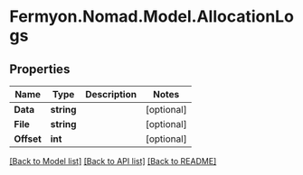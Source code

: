 # Fermyon.Nomad.Model.AllocationLogs

## Properties

Name | Type | Description | Notes
------------ | ------------- | ------------- | -------------
**Data** | **string** |  | [optional] 
**File** | **string** |  | [optional] 
**Offset** | **int** |  | [optional] 

[[Back to Model list]](../README.md#documentation-for-models) [[Back to API list]](../README.md#documentation-for-api-endpoints) [[Back to README]](../README.md)


